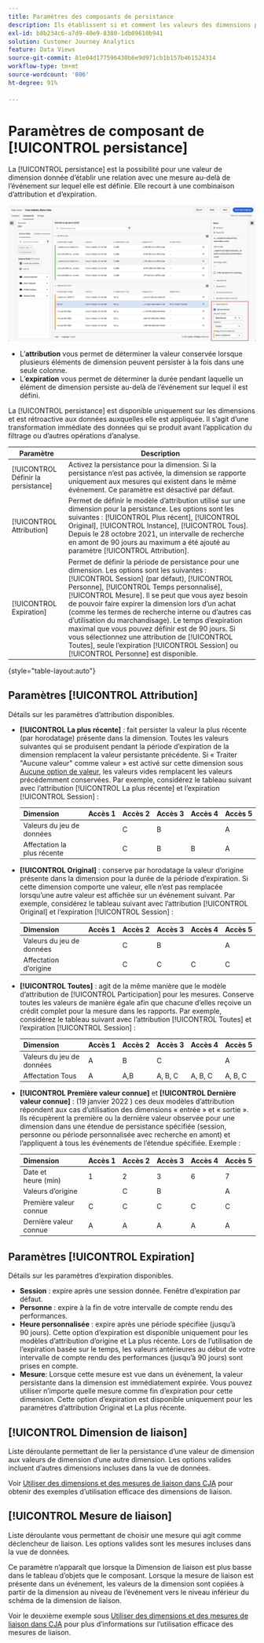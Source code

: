 ```yaml
---
title: Paramètres des composants de persistance
description: Ils établissent si et comment les valeurs des dimensions persistent dʼun événement à lʼautre.
exl-id: b8b234c6-a7d9-40e9-8380-1db09610b941
solution: Customer Journey Analytics
feature: Data Views
source-git-commit: 81e04d177596430b6e9d971cb1b157b461524314
workflow-type: tm+mt
source-wordcount: '806'
ht-degree: 91%

---
```



# Paramètres de composant de [!UICONTROL persistance]

La [!UICONTROL persistance] est la possibilité pour une valeur de dimension donnée d’établir une relation avec une mesure au-delà de l’événement sur lequel elle est définie. Elle recourt à une combinaison d’attribution et d’expiration.

![Persistance](../assets/persistence.png)

* L’**attribution** vous permet de déterminer la valeur conservée lorsque plusieurs éléments de dimension peuvent persister à la fois dans une seule colonne.
* L’**expiration** vous permet de déterminer la durée pendant laquelle un élément de dimension persiste au-delà de l’événement sur lequel il est défini.

La [!UICONTROL persistance] est disponible uniquement sur les dimensions et est rétroactive aux données auxquelles elle est appliquée. Il s’agit d’une transformation immédiate des données qui se produit avant l’application du filtrage ou d’autres opérations d’analyse.

| Paramètre | Description |
| --- | --- |
| [!UICONTROL Définir la persistance] | Activez la persistance pour la dimension. Si la persistance n’est pas activée, la dimension se rapporte uniquement aux mesures qui existent dans le même événement. Ce paramètre est désactivé par défaut. |
| [!UICONTROL Attribution] | Permet de définir le modèle dʼattribution utilisé sur une dimension pour la persistance. Les options sont les suivantes : [!UICONTROL Plus récent], [!UICONTROL Original], [!UICONTROL Instance], [!UICONTROL Tous]. Depuis le 28 octobre 2021, un intervalle de recherche en amont de 90 jours au maximum a été ajouté au paramètre [!UICONTROL Attribution]. |
| [!UICONTROL Expiration] | Permet de définir la période de persistance pour une dimension. Les options sont les suivantes : [!UICONTROL Session] (par défaut), [!UICONTROL Personne], [!UICONTROL Temps personnalisé], [!UICONTROL Mesure]. Il se peut que vous ayez besoin de pouvoir faire expirer la dimension lors dʼun achat (comme les termes de recherche interne ou dʼautres cas dʼutilisation du marchandisage). Le temps d’expiration maximal que vous pouvez définir est de 90 jours. Si vous sélectionnez une attribution de [!UICONTROL Toutes], seule l’expiration [!UICONTROL Session] ou [!UICONTROL Personne] est disponible. |

{style="table-layout:auto"}

## Paramètres [!UICONTROL Attribution]

Détails sur les paramètres d’attribution disponibles.

* **[!UICONTROL La plus récente]** : fait persister la valeur la plus récente (par horodatage) présente dans la dimension. Toutes les valeurs suivantes qui se produisent pendant la période d’expiration de la dimension remplacent la valeur persistante précédente. Si « Traiter &quot;Aucune valeur&quot; comme valeur » est activé sur cette dimension sous [Aucune option de valeur](no-value-options.md), les valeurs vides remplacent les valeurs précédemment conservées. Par exemple, considérez le tableau suivant avec l’attribution [!UICONTROL La plus récente] et l’expiration [!UICONTROL Session] :

   | Dimension | Accès 1 | Accès 2 | Accès 3 | Accès 4 | Accès 5 |
   | --- | --- | --- | --- | --- | --- |
   | Valeurs du jeu de données |  | C | B |  | A |
   | Affectation la plus récente |  | C | B | B | A |

* **[!UICONTROL Original]** : conserve par horodatage la valeur d’origine présente dans la dimension pour la durée de la période d’expiration. Si cette dimension comporte une valeur, elle n’est pas remplacée lorsqu’une autre valeur est affichée sur un événement suivant. Par exemple, considérez le tableau suivant avec l’attribution [!UICONTROL Original] et l’expiration [!UICONTROL Session] :

   | Dimension | Accès 1 | Accès 2 | Accès 3 | Accès 4 | Accès 5 |
   | --- | --- | --- | --- | --- | --- |
   | Valeurs du jeu de données |  | C | B |  | A |
   | Affectation dʼorigine |  | C | C | C | C |

* **[!UICONTROL Toutes]** : agit de la même manière que le modèle dʼattribution de [!UICONTROL Participation] pour les mesures. Conserve toutes les valeurs de manière égale afin que chacune d’elles reçoive un crédit complet pour la mesure dans les rapports. Par exemple, considérez le tableau suivant avec l’attribution [!UICONTROL Toutes] et l’expiration [!UICONTROL Session] :

   | Dimension | Accès 1 | Accès 2 | Accès 3 | Accès 4 | Accès 5 |
   | --- | --- | --- | --- | --- | --- |
   | Valeurs du jeu de données | A | B | C |  | A |
   | Affectation Tous | A | A,B | A, B, C | A, B, C | A, B, C |

* **[!UICONTROL Première valeur connue]** et **[!UICONTROL Dernière valeur connue]** : (19 janvier 2022 ) ces deux modèles d’attribution répondent aux cas d’utilisation des dimensions « entrée » et « sortie ». Ils récupèrent la première ou la dernière valeur observée pour une dimension dans une étendue de persistance spécifiée (session, personne ou période personnalisée avec recherche en amont) et l’appliquent à tous les événements de lʼétendue spécifiée. Exemple :

   | Dimension | Accès 1 | Accès 2 | Accès 3 | Accès 4 | Accès 5 |
   | --- | --- | --- | --- | --- | --- |
   | Date et heure (min) | 1 | 2 | 3 | 6 | 7 |
   | Valeurs d’origine |  | C | B |  | A |
   | Première valeur connue | C | C | C | C | C |
   | Dernière valeur connue | A | A | A | A | A |

## Paramètres [!UICONTROL Expiration]

Détails sur les paramètres d’expiration disponibles.

* **Session** : expire après une session donnée. Fenêtre d’expiration par défaut.
* **Personne** : expire à la fin de votre intervalle de compte rendu des performances.
* **Heure personnalisée** : expire après une période spécifiée (jusqu’à 90 jours). Cette option dʼexpiration est disponible uniquement pour les modèles dʼattribution d’origine et La plus récente. Lors de lʼutilisation de lʼexpiration basée sur le temps, les valeurs antérieures au début de votre intervalle de compte rendu des performances (jusquʼà 90 jours) sont prises en compte.
* **Mesure**: Lorsque cette mesure est vue dans un événement, la valeur persistante dans la dimension est immédiatement expirée. Vous pouvez utiliser n’importe quelle mesure comme fin d’expiration pour cette dimension. Cette option dʼexpiration est disponible uniquement pour les paramètres dʼattribution Original et La plus récente.

## [!UICONTROL Dimension de liaison]

Liste déroulante permettant de lier la persistance d’une valeur de dimension aux valeurs de dimension d’une autre dimension. Les options valides incluent d’autres dimensions incluses dans la vue de données.

Voir [Utiliser des dimensions et des mesures de liaison dans CJA](../../use-cases/data-views/binding-dimensions-metrics.md) pour obtenir des exemples d’utilisation efficace des dimensions de liaison.

## [!UICONTROL Mesure de liaison]

Liste déroulante vous permettant de choisir une mesure qui agit comme déclencheur de liaison. Les options valides sont les mesures incluses dans la vue de données.

Ce paramètre nʼapparaît que lorsque la Dimension de liaison est plus basse dans le tableau d’objets que le composant. Lorsque la mesure de liaison est présente dans un événement, les valeurs de la dimension sont copiées à partir de la dimension au niveau de lʼévénement vers le niveau inférieur du schéma de la dimension de liaison.

Voir le deuxième exemple sous [Utiliser des dimensions et des mesures de liaison dans CJA](../../use-cases/data-views/binding-dimensions-metrics.md) pour plus d’informations sur l’utilisation efficace des mesures de liaison.
